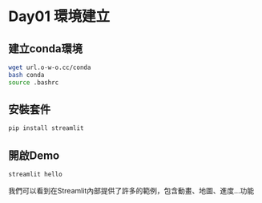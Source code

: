 # Day01 環境建立

## 建立conda環境
```sh
wget url.o-w-o.cc/conda
bash conda
source .bashrc
```

## 安裝套件
```sh
pip install streamlit
```

## 開啟Demo
```sh
streamlit hello
```

我們可以看到在Streamlit內部提供了許多的範例，包含動畫、地圖、進度...功能